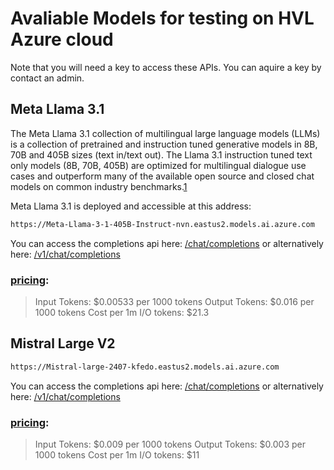 # Avaliable Models for testing on HVL Azure cloud

Note that you will need a key to access these APIs. You can aquire a key by contact an admin. 

## Meta Llama 3.1
The Meta Llama 3.1 collection of multilingual large language models (LLMs) is a collection of pretrained and instruction tuned generative models in 8B, 70B and 405B sizes (text in/text out). The Llama 3.1 instruction tuned text only models (8B, 70B, 405B) are optimized for multilingual dialogue use cases and outperform many of the available open source and closed chat models on common industry benchmarks.[1]

Meta Llama 3.1 is deployed and accessible at this address:

```bash
https://Meta-Llama-3-1-405B-Instruct-nvn.eastus2.models.ai.azure.com
```

You can access the completions api here: [/chat/completions](https://Meta-Llama-3-1-405B-Instruct-nvn.eastus2.models.ai.azure.com/chat/completions) or alternatively here: [/v1/chat/completions](https://Meta-Llama-3-1-405B-Instruct-nvn.eastus2.models.ai.azure.com/)

### [pricing](https://azuremarketplace.microsoft.com/en-us/marketplace/apps/metagenai.meta-llama-3-1-405b-instruct-offer?tab=PlansAndPrice): 

> Input Tokens: $0.00533 per 1000 tokens
> Output Tokens: $0.016 per 1000 tokens
> Cost per 1m I/O tokens: $21.3

## Mistral Large V2

```bash
https://Mistral-large-2407-kfedo.eastus2.models.ai.azure.com
```
You can access the completions api here: [/chat/completions](https://Mistral-large-2407-kfedo.eastus2.models.ai.azure.com/chat/completions) or alternatively here: [/v1/chat/completions](https://Mistral-large-2407-kfedo.eastus2.models.ai.azure.com/v1/chat/completions)

### [pricing](https://azuremarketplace.microsoft.com/en-us/marketplace/apps/000-000.mistral-ai-large-2407-offer?tab=PlansAndPrice): 

> Input Tokens: $0.009 per 1000 tokens
> Output Tokens: $0.003 per 1000 tokens
> Cost per 1m I/O tokens: $11

[1]: https://huggingface.co/meta-llama/Meta-Llama-3.1-405B-Instruct

